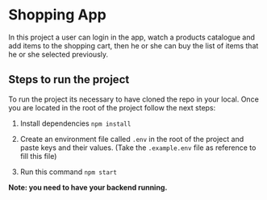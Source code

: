 
# Shopping App

In this project a user can login in the app, watch a products catalogue and add items to the shopping cart, then he or she can buy the list of items that he or she selected previously.

## Steps to run the project

To run the project its necessary to have cloned the repo in your local. Once you are located in the root of the project follow the next steps:

1. Install dependencies
`npm install`

2. Create an environment file called `.env` in the root of the project and paste keys and their values. (Take the `.example.env` file as reference to fill this file)

3. Run this command
`npm start`

**Note: you need to have your backend running.**